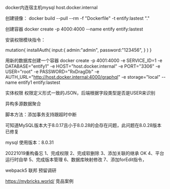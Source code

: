 docker内连宿主机mysql host.docker.internal

创建镜像：
docker build --pull --rm -f "Dockerfile" -t entify:lastest "."

创建容器
docker create -p 4000:4000  --name entify  entify:lastest

安装权限模块指令：

mutation{
  installAuth(
    input:{
      admin:"admin", 
      password:"123456",
    }
  )
}

用新的数据库创建一个容器
docker create -p 4001:4000 -e SERVICE_ID=1 -e DATABASE="entify1" -e HOST="host.docker.internal" -e PORT="3306" -e USER="root" -e PASSWORD="RxDragDb" -e AUTH_URL="http://host.docker.internal:4000/graphql" -e storage="local" --name entify1  entify:lastest

实体权限
权限定义形式一致的JSON，后端根据字段类型是否是USER来识别

异构多源数据聚合

脚本方法：添加事务支持跟超时中断

可知道MySQL版本大于8.0.17且小于8.0.28的会存在问题，此问题在8.0.28版本已修复


mysql 使用版本：8.0.31

20221019重构备忘
1、完成权限
2、完成软删除
3、添加关联的继承 OK
4、平台运行时自举
5、完成版本管理
6、数据库映射修改
7、添加forEdit指令，

webpack5 联邦 预留调研


https://mybricks.world/ 竞品案例